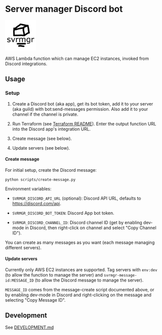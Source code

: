 # Server manager Discord bot

<img src="logo.png" height="100">

AWS Lambda function which can manage EC2 instances, invoked from Discord integrations.

## Usage

### Setup

1. Create a Discord bot (aka app), get its bot token, add it to your server (aka guild)
   with bot:send-messages permission. Also add it to your channel if the channel is
   private.

3. Run Terraform (see [Terraform README](./terraform/README.md)). Enter the output
   function URL into the Discord app's integration URL.

3. Create message (see below).

3. Update servers (see below).

#### Create message

For initial setup, create the Discord message:

```shell
python scripts/create-message.py
```

Environment variables:

- `SVRMGR_DISCORD_API_URL` (optional): Discord API URL, defaults to
  https://discord.com/api.

- `SVRMGR_DISCORD_BOT_TOKEN`: Discord App bot token.

- `SVRMGR_DISCORD_CHANNEL_ID`: Discord channel ID (get by enabling dev-mode in Discord,
  then right-click on channel and select "Copy Channel ID").

You can create as many messages as you want (each message managing different servers).

#### Update servers

Currently only AWS EC2 instances are supported. Tag servers with `env:dev` (to allow
the function to manage the server) and `svrmgr-message-id:MESSAGE_ID` (to allow the
Discord message to manage the server).

`MESSAGE_ID` comes from the message-create script documented above, or by enabling
dev-mode in Discord and right-clicking on the message and selecting "Copy Message ID".

## Development

See [DEVELOPMENT.md](./DEVELOPMENT.md)
